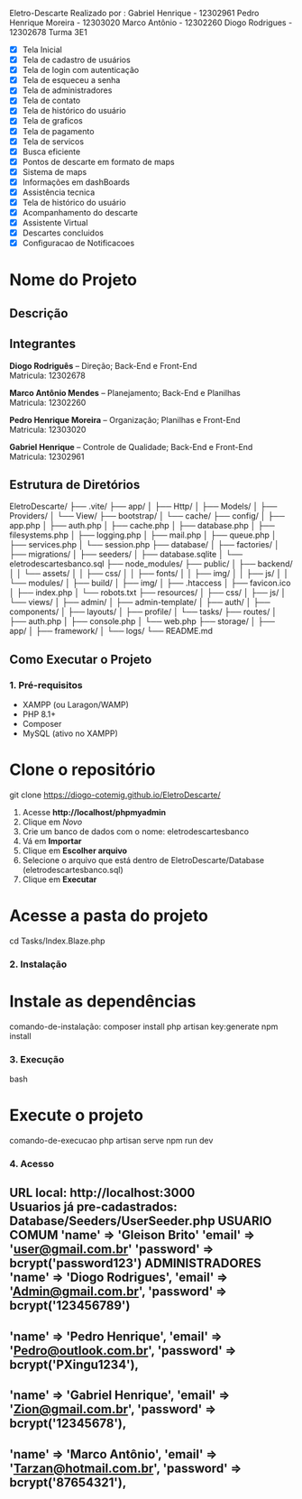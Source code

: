 Eletro-Descarte
Realizado por :
Gabriel Henrique - 12302961
Pedro Henrique Moreira - 12303020
Marco Antônio - 12302260
Diogo Rodrigues - 12302678
Turma 3E1

- [x] Tela Inicial 
- [x] Tela de cadastro de usuários
- [x] Tela de login com autenticação
- [x] Tela de esqueceu a senha
- [x] Tela de administradores
- [x] Tela de contato
- [x] Tela de histórico do usuário
- [x] Tela de graficos
- [x] Tela de pagamento
- [x] Tela de servicos
- [x] Busca eficiente
- [x] Pontos de descarte em formato de maps
- [x] Sistema de maps
- [x] Informações em dashBoards
- [x] Assistência tecnica
- [x] Tela de histórico do usuário
- [x] Acompanhamento do descarte
- [x] Assistente Virtual
- [x] Descartes concluidos
- [x] Configuracao de Notificacoes

# Nome do Projeto
<!-- Eletro-Descarte -->

## Descrição
<!-- Eletro-Descarte é uma empresa com o intuito de combater a poluição da terra devido ao descarte indevido do Lixo eletrônico, nossa empresa acolhe, separa e entrega a matéria prima de volta á empresas que vão reutilizar-las, tudo isso afim de diminuir o consumo excessivo de matéria prima em mineradoras (Ferro, Litio, cobre, ouro) e incentivar ás pessoas a cuidar do futuro da geração, jogando o lixo no local correto -->

## Integrantes
<!-- Liste todos os integrantes do grupo no formato Nome - Matrícula -->
**Diogo Rodriguês** – Direção; Back-End e Front-End  
Matricula: 12302678  

**Marco Antônio Mendes** – Planejamento; Back-End e Planilhas  
Matricula: 12302260  

**Pedro Henrique Moreira** – Organização; Planilhas e Front-End  
Matricula: 12303020  

**Gabriel Henrique** – Controle de Qualidade; Back-End e Front-End  
Matricula: 12302961 

## Estrutura de Diretórios

<!--Fim da Controller do Cliente-->

EletroDescarte/
├── .vite/
├── app/
│   ├── Http/
│   ├── Models/
│   ├── Providers/
│   └── View/
├── bootstrap/
│   └── cache/
├── config/
│   ├── app.php
│   ├── auth.php
│   ├── cache.php
│   ├── database.php
│   ├── filesystems.php
│   ├── logging.php
│   ├── mail.php
│   ├── queue.php
│   ├── services.php
│   └── session.php
├── database/
│   ├── factories/
│   ├── migrations/
│   ├── seeders/
│   ├── database.sqlite
│   └── eletrodescartesbanco.sql
├── node_modules/
├── public/
│   ├── backend/
│   │   └── assets/
│   │       ├── css/
│   │       ├── fonts/
│   │       ├── img/
│   │       ├── js/
│   │       └── modules/
│   ├── build/
│   ├── img/
│   ├── .htaccess
│   ├── favicon.ico
│   ├── index.php
│   └── robots.txt
├── resources/
│   ├── css/
│   ├── js/
│   └── views/
│       ├── admin/
│       ├── admin-template/
│       ├── auth/
│       ├── components/
│       ├── layouts/
│       ├── profile/
│       └── tasks/
├── routes/
│   ├── auth.php
│   ├── console.php
│   └── web.php
├── storage/
│   ├── app/
│   ├── framework/
│   └── logs/
└── README.md

## Como Executar o Projeto

### 1. Pré-requisitos
<!-- Liste os requisitos necessários, como linguagens, frameworks, bibliotecas, banco de dados, etc. -->
- XAMPP (ou Laragon/WAMP)
- PHP 8.1+ 
- Composer
- MySQL (ativo no XAMPP)

# Clone o repositório
git clone https://diogo-cotemig.github.io/EletroDescarte/

1. Acesse **http://localhost/phpmyadmin**
2. Clique em *Novo*
3. Crie um banco de dados com o nome: eletrodescartesbanco
4. Vá em **Importar**
5. Clique em **Escolher arquivo**
6. Selecione o arquivo que está dentro de EletroDescarte/Database (eletrodescartesbanco.sql)
7. Clique em **Executar**

# Acesse a pasta do projeto
cd Tasks/Index.Blaze.php


### 2. Instalação
# Instale as dependências
comando-de-instalação:
composer install
php artisan key:generate
npm install

### 3. Execução
<!-- Explique como rodar o projeto -->
bash
# Execute o projeto
comando-de-execucao
php artisan serve
npm run dev
### 4. Acesso

<!-- Informe como acessar a aplicação (por exemplo, URL local ou credenciais de teste) -->
URL local: http://localhost:3000  
Usuarios já pre-cadastrados: 
Database/Seeders/UserSeeder.php
USUARIO COMUM
'name' => 'Gleison Brito'
'email' => 'user@gmail.com.br'
'password' => bcrypt('password123')
ADMINISTRADORES
'name' => 'Diogo Rodrigues',
'email' => 'Admin@gmail.com.br',
'password' => bcrypt('123456789')
-----------------------
'name' => 'Pedro Henrique',
'email' => 'Pedro@outlook.com.br',
'password' => bcrypt('PXingu1234'),
----------------------
'name' => 'Gabriel Henrique',
'email' => 'Zion@gmail.com.br',
'password' => bcrypt('12345678'),
---------------------
'name' => 'Marco Antônio',
'email' => 'Tarzan@hotmail.com.br',
'password' => bcrypt('87654321'),
---
